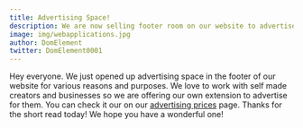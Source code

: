 ```yaml
---
title: Advertising Space!
description: We are now selling footer room on our website to advertisers!
image: img/webapplications.jpg
author: DomElement
twitter: DomElement0001
---
```

Hey everyone. We just opened up advertising space in the footer of our website for various reasons and purposes. We love to work with self made creators and businesses so we are offering our own extension to advertise for them. You can check it our on our [advertising prices](https://de-software.tk/advertising) page. Thanks for the short read today! We hope you have a wonderful one!
